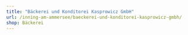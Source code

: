 ```yaml
---
title: "Bäckerei und Konditorei Kasprowicz GmbH"
url: /inning-am-ammersee/baeckerei-und-konditorei-kasprowicz-gmbh/
shop: Bäckerei
---
```


